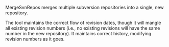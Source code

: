 MergeSvnRepos merges multiple subversion repositories into a single, new repository.

The tool maintains the correct flow of revision dates, though it will mangle all existing revision numbers (i.e., no existing revisions will have the same number in the new repository). It maintains correct history, modifying revision numbers as it goes.